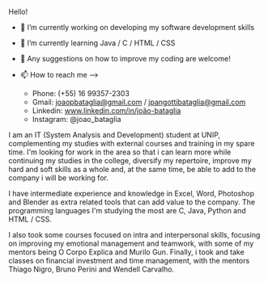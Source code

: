Hello!

- 🔭 I’m currently working on developing my software development skills
- 🌱 I’m currently learning Java / C / HTML / CSS
- 🤔 Any suggestions on how to improve my coding are welcome!
- 📫 How to reach me -->


  - Phone: (+55) 16 99357-2303
  - Gmail: joaopbataglia@gmail.com / jpangottibataglia@gmail.com
  - Linkedin: www.linkedin.com/in/joão-bataglia
  - Instagram: @joao_bataglia

I am an IT (System Analysis and Development) student at UNIP, complementing my studies with external courses and training in my spare time. I'm looking for work in the area so that i can learn more while continuing my studies in the college, diversify my repertoire, improve my hard and soft skills as a whole and, at the same time, be able to add to the company i will be working for. 

I have intermediate experience and knowledge in Excel, Word, Photoshop and Blender as extra related tools that can add value to the company.
The programming languages I'm studying the most are C, Java, Python and HTML / CSS. 

I also took some courses focused on intra and interpersonal skills, focusing on improving my emotional management and teamwork, with some of my mentors being O Corpo Explica and Murilo Gun. 
Finally, i took and take classes on financial investment and time management, with the mentors Thiago Nigro, Bruno Perini and Wendell Carvalho.
